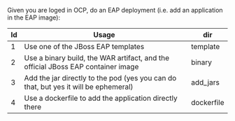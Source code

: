 Given you are loged in OCP, do an EAP deployment (i.e. add an application in the EAP image):

Id  | Usage | dir
--------- | --------- | ---------  
1 | Use one of the JBoss EAP templates | template
2 | Use a binary build, the WAR artifact, and the official JBoss EAP container image | binary
3 | Add the jar directly to the pod (yes you can do that, but yes it will be ephemeral) | add_jars
4 | Use a dockerfile to add the application directly there | dockerfile
